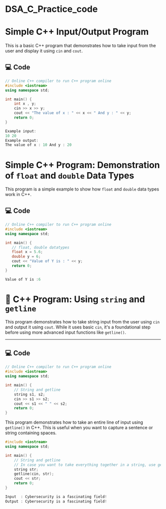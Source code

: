 # DSA_C_Practice_code
# Simple C++ Input/Output Program

This is a basic C++ program that demonstrates how to take input from the user and display it using `cin` and `cout`.

## 💻 Code

```cpp
// Online C++ compiler to run C++ program online
#include <iostream>
using namespace std;

int main() {
    int x , y;
    cin >> x >> y;
    cout << "The value of x : " << x << " And y : " << y;
    return 0;
}

Example input:
10 20
Example output:
The value of x : 10 And y : 20

```
# Simple C++ Program: Demonstration of `float` and `double` Data Types

This program is a simple example to show how `float` and `double` data types work in C++.

## 💻 Code

```cpp
// Online C++ compiler to run C++ program online
#include <iostream>
using namespace std;

int main() {
   // float, double datatypes
   float x = 5.6;
   double y = 6;
   cout << "Value of Y is : " << y;
   return 0;
}

Value of Y is :6
```
# 🧾 C++ Program: Using `string` and `getline`

This program demonstrates how to take string input from the user using `cin` and output it using `cout`. While it uses basic `cin`, it's a foundational step before using more advanced input functions like `getline()`.

---

## 💻 Code

```cpp
// Online C++ compiler to run C++ program online
#include <iostream>
using namespace std;

int main() {
    // String and getline
    string s1, s2;
    cin >> s1 >> s2;
    cout << s1 << " " << s2;
    return 0;
}
```
This program demonstrates how to take an entire line of input using `getline()` in C++. This is useful when you want to capture a sentence or string containing spaces.
```cpp
#include <iostream>
using namespace std;

int main() {
    // String and getline 
    // In case you want to take everything together in a string, use getline.
    string str;
    getline(cin, str);
    cout << str;
    return 0;
}

Input  : Cybersecurity is a fascinating field!
Output : Cybersecurity is a fascinating field!
